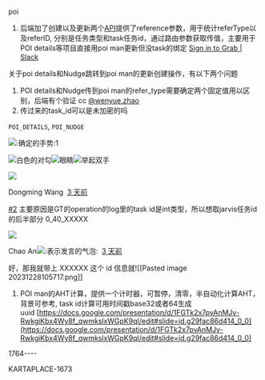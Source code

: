 
poi
1. 后端加了创建以及更新两个[API](https://gitlab.myteksi.net/gophers/go/-/merge_requests/138580/diffs)提供了reference参数，用于统计referType以及referID, 分别是任务类型和task任务id，通过路由参数获取传值，主要用于POI details等项目直接用poi man更新但没task的绑定
[Sign in to Grab | Slack](https://grab.slack.com/archives/C048HBNDLUT/p1703495222253719)

关于poi details和Nudge跳转到poi man的更新创建操作，有以下两个问题  

1. POI details和Nudge传到poi man的refer_type需要确定两个固定值用以区别，后端有个验证 cc [@wenyue.zhao](https://grab.slack.com/team/U0271RHPQKD)
2. 传过来的task_id可以是未加密的吗

`POI_DETAILS`, `POI_NUDGE`

![:确定的手势:](https://a.slack-edge.com/production-standard-emoji-assets/14.0/apple-small/1f44c@2x.png)1

![白色的对勾](https://a.slack-edge.com/production-standard-emoji-assets/14.0/apple-small/2705@2x.png)![眼睛](https://a.slack-edge.com/production-standard-emoji-assets/14.0/apple-small/1f440@2x.png)![举起双手](https://a.slack-edge.com/production-standard-emoji-assets/14.0/apple-small/1f64c@2x.png)

![](https://ca.slack-edge.com/EPTPF553J-WS8MXCUMD-382e30e0e07b-48)

Dongming Wang  [3 天前](https://grab.slack.com/archives/C048HBNDLUT/p1703497183969069?thread_ts=1703495222.253719&cid=C048HBNDLUT)  

[#2](https://grab.slack.com/archives/C01CFNGFX1Q) 主要原因是GT的operation的log里的task id是int类型，所以想取jarvis任务id的后半部分 0_40_XXXXX

![](https://ca.slack-edge.com/EPTPF553J-U02T9457D16-601650c724ad-48)

Chao An![:表示发言的气泡:](https://a.slack-edge.com/production-standard-emoji-assets/14.0/apple-large/1f4ac.png)  [3 天前](https://grab.slack.com/archives/C048HBNDLUT/p1703497231934879?thread_ts=1703495222.253719&cid=C048HBNDLUT)  

好，那我就带上 XXXXXX 这个 id 信息就![[Pasted image 20231228105717.png]]
1. POI man的AHT计算，提供一个计时器，可暂停，清零，半自动化计算AHT，背景可参考, task id计算可用时间戳base32或者64生成uuid [https://docs.google.com/presentation/d/1FGTk2x7pvAnMJv-RwkgiKbx4Wy8f_qwmkslxWGpK9qI/edit#slide=id.g29fac86d414_0_0](https://docs.google.com/presentation/d/1FGTk2x7pvAnMJv-RwkgiKbx4Wy8f_qwmkslxWGpK9qI/edit#slide=id.g29fac86d414_0_0)



1764----


KARTAPLACE-1673